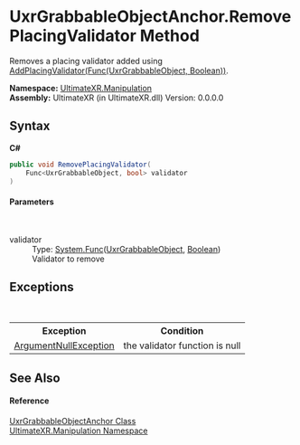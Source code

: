 # UxrGrabbableObjectAnchor.RemovePlacingValidator Method 
 

Removes a placing validator added using <a href="M_UltimateXR_Manipulation_UxrGrabbableObjectAnchor_AddPlacingValidator">AddPlacingValidator(Func(UxrGrabbableObject, Boolean))</a>.

**Namespace:**&nbsp;<a href="N_UltimateXR_Manipulation">UltimateXR.Manipulation</a><br />**Assembly:**&nbsp;UltimateXR (in UltimateXR.dll) Version: 0.0.0.0

## Syntax

**C#**<br />
``` C#
public void RemovePlacingValidator(
	Func<UxrGrabbableObject, bool> validator
)
```


#### Parameters
&nbsp;<dl><dt>validator</dt><dd>Type: <a href="https://docs.microsoft.com/dotnet/api/system.func-2" target="_blank" rel="noopener noreferrer">System.Func</a>(<a href="T_UltimateXR_Manipulation_UxrGrabbableObject">UxrGrabbableObject</a>, <a href="https://docs.microsoft.com/dotnet/api/system.boolean" target="_blank" rel="noopener noreferrer">Boolean</a>)<br />Validator to remove</dd></dl>

## Exceptions
&nbsp;<table><tr><th>Exception</th><th>Condition</th></tr><tr><td><a href="https://docs.microsoft.com/dotnet/api/system.argumentnullexception" target="_blank" rel="noopener noreferrer">ArgumentNullException</a></td><td>the validator function is null</td></tr></table>

## See Also


#### Reference
<a href="T_UltimateXR_Manipulation_UxrGrabbableObjectAnchor">UxrGrabbableObjectAnchor Class</a><br /><a href="N_UltimateXR_Manipulation">UltimateXR.Manipulation Namespace</a><br />